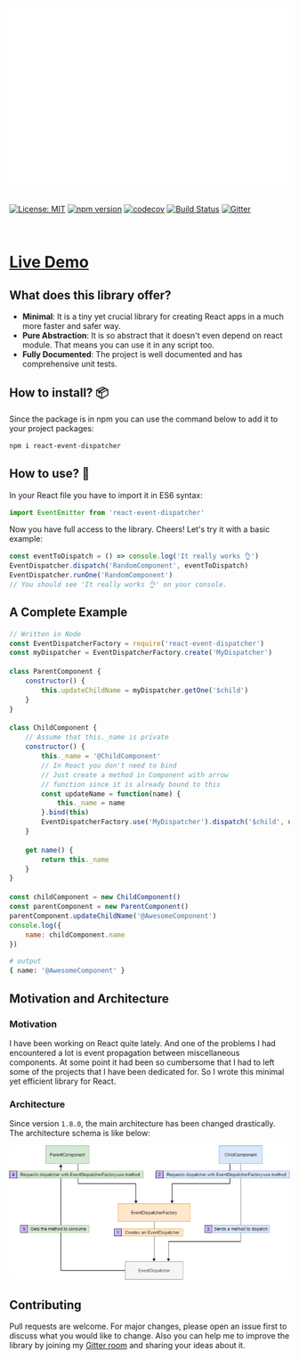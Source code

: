 <div align="center">
	<br>
        <img src="./header.svg" width="800" height="320">
	<br>
</div>

<br>

[![License: MIT](https://img.shields.io/badge/License-MIT-blue.svg)](https://www.gnu.org/licenses/gpl-3.0) [![npm version](https://badge.fury.io/js/react-event-dispatcher.svg)](https://badge.fury.io/js/react-event-dispatcher) [![codecov](https://codecov.io/gh/MuhammedBeraKoc/react-event-dispatcher/branch/master/graph/badge.svg)](https://codecov.io/gh/MuhammedBeraKoc/react-event-dispatcher) [![Build Status](https://travis-ci.org/MuhammedBeraKoc/react-event-dispatcher.svg?branch=master)](https://travis-ci.org/MuhammedBeraKoc/react-event-dispatcher) [![Gitter](https://badges.gitter.im/react-event-dispatcher/community.svg)](https://gitter.im/react-event-dispatcher/community?utm_source=badge&utm_medium=badge&utm_campaign=pr-badge)

<br>

# [Live Demo](https://codesandbox.io/s/crazy-mahavira-miooz?file=/package.json)

## What does this library offer?
- **Minimal**: It is a tiny yet crucial library for creating React apps in a much more faster and safer way.
- **Pure Abstraction**: It is so abstract that it doesn't even depend on react module. That means you can use it in any script too.
- **Fully Documented**: The project is well documented and has comprehensive unit tests.

## How to install? 📦
Since the package is in npm you can use the command below to add it to your project packages:

``` bash
npm i react-event-dispatcher
```

## How to use? 🚀
In your React file you have to import it in ES6 syntax:

``` js
import EventEmitter from 'react-event-dispatcher'
```

Now you have full access to the library. Cheers! Let's try it with a basic example:
``` js
const eventToDispatch = () => console.log('It really works 👌')
EventDispatcher.dispatch('RandomComponent', eventToDispatch)
EventDispatcher.runOne('RandomComponent')
// You should see 'It really works 👌' on your console.
```

## A Complete Example

``` js
// Written in Node
const EventDispatcherFactory = require('react-event-dispatcher')
const myDispatcher = EventDispatcherFactory.create('MyDispatcher')

class ParentComponent {
	constructor() {
		this.updateChildName = myDispatcher.getOne('$child')
	}
}

class ChildComponent {
	// Assume that this._name is private
	constructor() {
		this._name = '@ChildComponent'
		// In React you don't need to bind
		// Just create a method in Component with arrow 
		// function since it is already bound to this
		const updateName = function(name) {
			this._name = name
		}.bind(this)
		EventDispatcherFactory.use('MyDispatcher').dispatch('$child', updateName)
	}

	get name() {
		return this._name
	}
}

const childComponent = new ChildComponent()
const parentComponent = new ParentComponent()
parentComponent.updateChildName('@AwesomeComponent')
console.log({
	name: childComponent.name
})
```
``` bash
# output
{ name: '@AwesomeComponent' }
```

## Motivation and Architecture
### Motivation
I have been working on React quite lately. And one of the problems I had encountered a lot is event propagation between miscellaneous components. At some point it had been so cumbersome that I had to left some of the projects that I have been dedicated for. So I wrote this minimal yet efficient library for React.

### Architecture
Since version `1.8.0`, the main architecture has been changed drastically. The architecture schema is like below:

<img src="react-event-dispatcher-architecture-schema.png">

</br>

## Contributing
Pull requests are welcome. For major changes, please open an issue first to discuss what you would like to change. Also you can help me to improve the library by joining my [Gitter room](https://gitter.im/react-event-dispatcher/community?utm_source=share-link&utm_medium=link&utm_campaign=share-link) and sharing your ideas about it.
